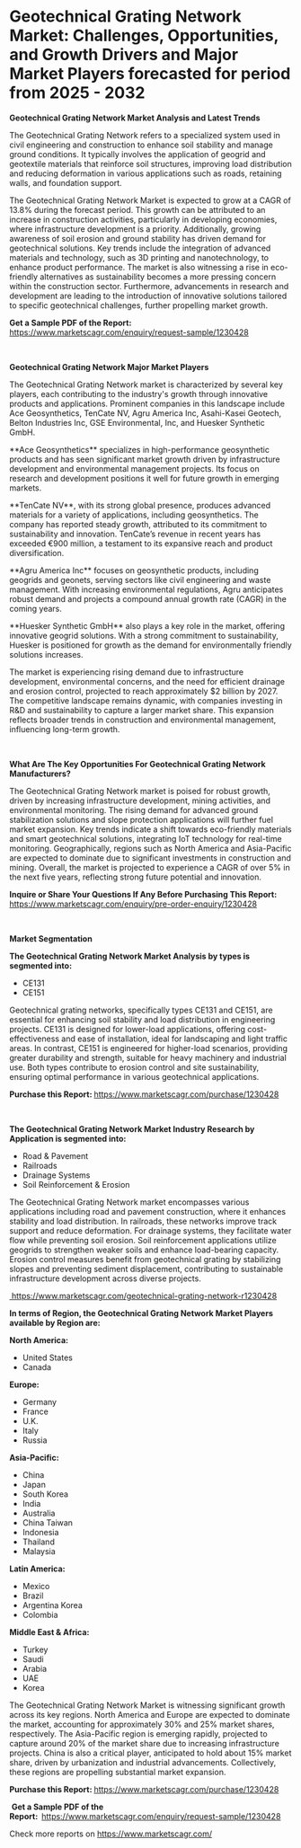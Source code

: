 <p><h1>Geotechnical Grating Network Market: Challenges, Opportunities, and Growth Drivers and Major Market Players forecasted for period from 2025 - 2032</h1></p><p><strong>Geotechnical Grating Network Market Analysis and Latest Trends</strong></p>
<p><p>The Geotechnical Grating Network refers to a specialized system used in civil engineering and construction to enhance soil stability and manage ground conditions. It typically involves the application of geogrid and geotextile materials that reinforce soil structures, improving load distribution and reducing deformation in various applications such as roads, retaining walls, and foundation support.</p><p>The Geotechnical Grating Network Market is expected to grow at a CAGR of 13.8% during the forecast period. This growth can be attributed to an increase in construction activities, particularly in developing economies, where infrastructure development is a priority. Additionally, growing awareness of soil erosion and ground stability has driven demand for geotechnical solutions. Key trends include the integration of advanced materials and technology, such as 3D printing and nanotechnology, to enhance product performance. The market is also witnessing a rise in eco-friendly alternatives as sustainability becomes a more pressing concern within the construction sector. Furthermore, advancements in research and development are leading to the introduction of innovative solutions tailored to specific geotechnical challenges, further propelling market growth.</p></p>
<p><strong>Get a Sample PDF of the Report:&nbsp;</strong> <a href="https://www.marketscagr.com/enquiry/request-sample/1230428?utm_campaign=3440&utm_medium=2&utm_source=Github&utm_content=ia&utm_term=03042025&utm_id=geotechnical-grating-network">https://www.marketscagr.com/enquiry/request-sample/1230428</a></p>
<p>&nbsp;</p>
<p><strong>Geotechnical Grating Network Major Market Players</strong></p>
<p><p>The Geotechnical Grating Network market is characterized by several key players, each contributing to the industry's growth through innovative products and applications. Prominent companies in this landscape include Ace Geosynthetics, TenCate NV, Agru America Inc, Asahi-Kasei Geotech, Belton Industries Inc, GSE Environmental, Inc, and Huesker Synthetic GmbH.</p><p>**Ace Geosynthetics** specializes in high-performance geosynthetic products and has seen significant market growth driven by infrastructure development and environmental management projects. Its focus on research and development positions it well for future growth in emerging markets.</p><p>**TenCate NV**, with its strong global presence, produces advanced materials for a variety of applications, including geosynthetics. The company has reported steady growth, attributed to its commitment to sustainability and innovation. TenCate’s revenue in recent years has exceeded €900 million, a testament to its expansive reach and product diversification.</p><p>**Agru America Inc** focuses on geosynthetic products, including geogrids and geonets, serving sectors like civil engineering and waste management. With increasing environmental regulations, Agru anticipates robust demand and projects a compound annual growth rate (CAGR) in the coming years.</p><p>**Huesker Synthetic GmbH** also plays a key role in the market, offering innovative geogrid solutions. With a strong commitment to sustainability, Huesker is positioned for growth as the demand for environmentally friendly solutions increases. </p><p>The market is experiencing rising demand due to infrastructure development, environmental concerns, and the need for efficient drainage and erosion control, projected to reach approximately $2 billion by 2027. The competitive landscape remains dynamic, with companies investing in R&D and sustainability to capture a larger market share. This expansion reflects broader trends in construction and environmental management, influencing long-term growth.</p></p>
<p>&nbsp;</p>
<p><strong>What Are The Key Opportunities For Geotechnical Grating Network Manufacturers?</strong></p>
<p><p>The Geotechnical Grating Network market is poised for robust growth, driven by increasing infrastructure development, mining activities, and environmental monitoring. The rising demand for advanced ground stabilization solutions and slope protection applications will further fuel market expansion. Key trends indicate a shift towards eco-friendly materials and smart geotechnical solutions, integrating IoT technology for real-time monitoring. Geographically, regions such as North America and Asia-Pacific are expected to dominate due to significant investments in construction and mining. Overall, the market is projected to experience a CAGR of over 5% in the next five years, reflecting strong future potential and innovation.</p></p>
<p><strong>Inquire or Share Your Questions If Any Before Purchasing This Report:</strong> <a href="https://www.marketscagr.com/enquiry/pre-order-enquiry/1230428?utm_campaign=3440&utm_medium=2&utm_source=Github&utm_content=ia&utm_term=03042025&utm_id=geotechnical-grating-network">https://www.marketscagr.com/enquiry/pre-order-enquiry/1230428</a></p>
<p>&nbsp;</p>
<p><strong>Market Segmentation</strong></p>
<p><strong>The Geotechnical Grating Network Market Analysis by types is segmented into:</strong></p>
<p><ul><li>CE131</li><li>CE151</li></ul></p>
<p><p>Geotechnical grating networks, specifically types CE131 and CE151, are essential for enhancing soil stability and load distribution in engineering projects. CE131 is designed for lower-load applications, offering cost-effectiveness and ease of installation, ideal for landscaping and light traffic areas. In contrast, CE151 is engineered for higher-load scenarios, providing greater durability and strength, suitable for heavy machinery and industrial use. Both types contribute to erosion control and site sustainability, ensuring optimal performance in various geotechnical applications.</p></p>
<p><strong>Purchase this Report:&nbsp;</strong><a href="https://www.marketscagr.com/purchase/1230428?utm_campaign=3440&utm_medium=2&utm_source=Github&utm_content=ia&utm_term=03042025&utm_id=geotechnical-grating-network">https://www.marketscagr.com/purchase/1230428</a></p>
<p>&nbsp;</p>
<p><strong>The Geotechnical Grating Network Market Industry Research by Application is segmented into:</strong></p>
<p><ul><li>Road & Pavement</li><li>Railroads</li><li>Drainage Systems</li><li>Soil Reinforcement & Erosion</li></ul></p>
<p><p>The Geotechnical Grating Network market encompasses various applications including road and pavement construction, where it enhances stability and load distribution. In railroads, these networks improve track support and reduce deformation. For drainage systems, they facilitate water flow while preventing soil erosion. Soil reinforcement applications utilize geogrids to strengthen weaker soils and enhance load-bearing capacity. Erosion control measures benefit from geotechnical grating by stabilizing slopes and preventing sediment displacement, contributing to sustainable infrastructure development across diverse projects.</p></p>
<p><a href="https://www.marketscagr.com/geotechnical-grating-network-r1230428?utm_campaign=3440&utm_medium=2&utm_source=Github&utm_content=ia&utm_term=03042025&utm_id=geotechnical-grating-network">&nbsp;https://www.marketscagr.com/geotechnical-grating-network-r1230428</a></p>
<p><strong>In terms of Region, the Geotechnical Grating Network Market Players available by Region are:</strong></p>
<p>
    <p> <strong> North America: </strong>
        <ul>
            <li>United States</li>
            <li>Canada</li>
        </ul>
        </p> 
    <p> <strong> Europe: </strong>
        <ul>
            <li>Germany</li>
            <li>France</li>
            <li>U.K.</li>
            <li>Italy</li>
            <li>Russia</li>
        </ul>
        </p> 
    <p> <strong> Asia-Pacific: </strong>
        <ul>
            <li>China</li>
            <li>Japan</li>
            <li>South Korea</li>
            <li>India</li>
            <li>Australia</li>
            <li>China Taiwan</li>
            <li>Indonesia</li>
            <li>Thailand</li>
            <li>Malaysia</li>
        </ul>
        </p> 
    <p> <strong> Latin America: </strong>
        <ul>
            <li>Mexico</li>
            <li>Brazil</li>
            <li>Argentina Korea</li>
            <li>Colombia</li>
        </ul>
        </p> 
    <p> <strong> Middle East & Africa: </strong>
        <ul>
            <li>Turkey</li>
            <li>Saudi</li>
            <li>Arabia</li>
            <li>UAE</li>
            <li>Korea</li>
        </ul>
    </p>
    </p>
<p><p>The Geotechnical Grating Network Market is witnessing significant growth across its key regions. North America and Europe are expected to dominate the market, accounting for approximately 30% and 25% market shares, respectively. The Asia-Pacific region is emerging rapidly, projected to capture around 20% of the market share due to increasing infrastructure projects. China is also a critical player, anticipated to hold about 15% market share, driven by urbanization and industrial advancements. Collectively, these regions are propelling substantial market expansion.</p></p>
<p><strong>Purchase this Report: </strong><a href="https://www.marketscagr.com/purchase/1230428?utm_campaign=3440&utm_medium=2&utm_source=Github&utm_content=ia&utm_term=03042025&utm_id=geotechnical-grating-network">https://www.marketscagr.com/purchase/1230428</a></p>
<p>&nbsp;<strong>Get a Sample PDF of the Report:&nbsp;&nbsp;</strong><a href="https://www.marketscagr.com/enquiry/request-sample/1230428?utm_campaign=3440&utm_medium=2&utm_source=Github&utm_content=ia&utm_term=03042025&utm_id=geotechnical-grating-network">https://www.marketscagr.com/enquiry/request-sample/1230428</a></p>
<p><strong></strong></p>
<p>Check more reports on <a href="https://www.marketscagr.com/?utm_campaign=3440&utm_medium=2&utm_source=Github&utm_content=ia&utm_term=03042025&utm_id=geotechnical-grating-network">https://www.marketscagr.com/</a></p>